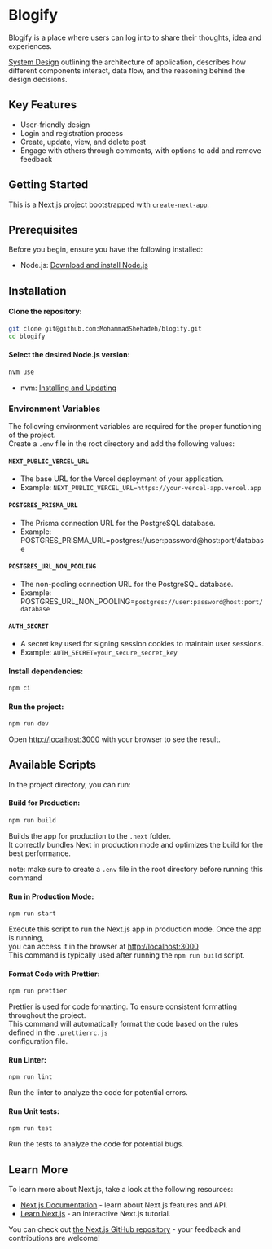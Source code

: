 # Blogify

Blogify is a place where users can log into to share their thoughts, idea and experiences.

[System Design](https://excalidraw.com/#json=-UNyj3YgL0ijgmUiYz3I2,jyLdpomiGPRlYMrrF2xujA) outlining the architecture of application, describes how different components interact, data flow, and the reasoning behind the design decisions.

## Key Features

- User-friendly design
- Login and registration process
- Create, update, view, and delete post
- Engage with others through comments, with options to add and remove feedback

## Getting Started

This is a [Next.js](https://nextjs.org/) project bootstrapped with
[`create-next-app`](https://github.com/vercel/next.js/tree/canary/packages/create-next-app).

## Prerequisites

Before you begin, ensure you have the following installed:

- Node.js: [Download and install Node.js](https://nodejs.org/)

## Installation

#### Clone the repository:

```bash
git clone git@github.com:MohammadShehadeh/blogify.git
cd blogify
```

#### Select the desired Node.js version:

```bash
nvm use
```

- nvm: [Installing and Updating](https://github.com/nvm-sh/nvm#installing-and-updating)

### Environment Variables

The following environment variables are required for the proper functioning of the project.\
Create a `.env` file in the root directory and add the following values:

#### `NEXT_PUBLIC_VERCEL_URL`

- The base URL for the Vercel deployment of your application.
- Example: `NEXT_PUBLIC_VERCEL_URL=https://your-vercel-app.vercel.app`

#### `POSTGRES_PRISMA_URL`

- The Prisma connection URL for the PostgreSQL database.
- Example: POSTGRES_PRISMA_URL=postgres://user:password@host:port/database

#### `POSTGRES_URL_NON_POOLING`

- The non-pooling connection URL for the PostgreSQL database.
- Example: POSTGRES_URL_NON_POOLING=`postgres://user:password@host:port/database`

#### `AUTH_SECRET`

- A secret key used for signing session cookies to maintain user sessions.
- Example: `AUTH_SECRET=your_secure_secret_key`

#### Install dependencies:

```bash
npm ci
```

#### Run the project:

```bash
npm run dev
```

Open [http://localhost:3000](http://localhost:3000) with your browser to see the result.

## Available Scripts

In the project directory, you can run:

#### Build for Production:

```bash
npm run build
```

Builds the app for production to the `.next` folder.\
It correctly bundles Next in production mode and optimizes the build for the best performance.

note: make sure to create a `.env` file in the root directory before running this command

#### Run in Production Mode:

```bash
npm run start
```

Execute this script to run the Next.js app in production mode. Once the app is running,\
you can access it in the browser at [http://localhost:3000](http://localhost:3000)\
This command is typically used after running the `npm run build` script.

#### Format Code with Prettier:

```bash
npm run prettier
```

Prettier is used for code formatting. To ensure consistent formatting throughout the project.\
This command will automatically format the code based on the rules defined in the `.prettierrc.js`\
configuration file.

#### Run Linter:

```bash
npm run lint
```

Run the linter to analyze the code for potential errors.

#### Run Unit tests:

```bash
npm run test
```

Run the tests to analyze the code for potential bugs.

## Learn More

To learn more about Next.js, take a look at the following resources:

- [Next.js Documentation](https://nextjs.org/docs) - learn about Next.js features and API.
- [Learn Next.js](https://nextjs.org/learn) - an interactive Next.js tutorial.

You can check out [the Next.js GitHub repository](https://github.com/vercel/next.js/) - your
feedback and contributions are welcome!
